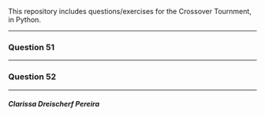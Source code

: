 
This repository includes questions/exercises for the Crossover Tournment, in Python.

--------------
### Question 51 ###

--------------
### Question 52 ###

****************************
##### Clarissa Dreischerf Pereira #####

